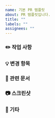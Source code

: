 ```yaml
---
name: 기본 PR 템플릿
about: PR 템플릿입니다.
title: ""
labels: ""
assignees: ""
---
```


### ✏️ 작업 사항

### 💡 변경 항목

### 🔖 관련 문서

### 📷 스크린샷

### 🎸 기타
